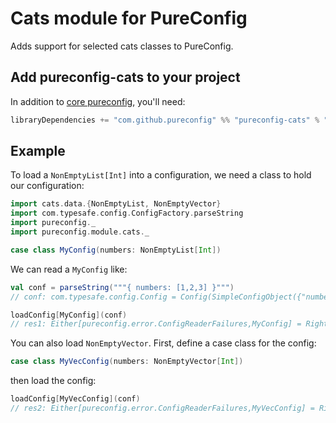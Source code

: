 # Cats module for PureConfig

Adds support for selected cats classes to PureConfig.

## Add pureconfig-cats to your project

In addition to [core pureconfig](https://github.com/melrief/pureconfig), you'll need:

```scala
libraryDependencies += "com.github.pureconfig" %% "pureconfig-cats" % "0.7.1"
```

## Example

To load a `NonEmptyList[Int]` into a configuration, we need a class to hold our configuration:

```scala
import cats.data.{NonEmptyList, NonEmptyVector}
import com.typesafe.config.ConfigFactory.parseString
import pureconfig._
import pureconfig.module.cats._

case class MyConfig(numbers: NonEmptyList[Int])
```

We can read a `MyConfig` like:
```scala
val conf = parseString("""{ numbers: [1,2,3] }""")
// conf: com.typesafe.config.Config = Config(SimpleConfigObject({"numbers":[1,2,3]}))

loadConfig[MyConfig](conf)
// res1: Either[pureconfig.error.ConfigReaderFailures,MyConfig] = Right(MyConfig(NonEmptyList(1, 2, 3)))
```

You can also load `NonEmptyVector`. First, define a case class for the config:

```scala
case class MyVecConfig(numbers: NonEmptyVector[Int])
```

then load the config:
```scala
loadConfig[MyVecConfig](conf)
// res2: Either[pureconfig.error.ConfigReaderFailures,MyVecConfig] = Right(MyVecConfig(NonEmptyVector(1, 2, 3)))
```
